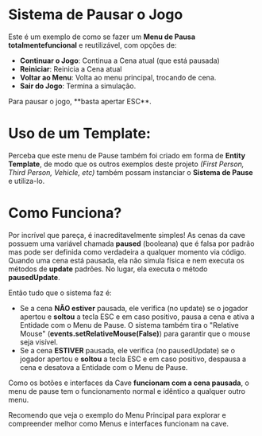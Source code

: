 # Sistema de Pausar o Jogo
Este é um exemplo de como se fazer um **Menu de Pausa totalmentefuncional** e reutilizável, com opções de:
* **Continuar o Jogo**: Continua a Cena atual (que está pausada)
* **Reiniciar**: Reinicia a Cena atual
* **Voltar ao Menu**: Volta ao menu principal, trocando de cena.
* **Sair do Jogo**: Termina a simulação.

<div class="green">
Para pausar o jogo, **basta apertar ESC**.
</div>

# Uso de um Template:
Perceba que este menu de Pause também foi criado em forma de **Entity Template**, de modo que os outros exemplos deste projeto _(First Person, Third Person, Vehicle, etc)_ também possam instanciar o **Sistema de Pause** e utiliza-lo.

# Como Funciona?
Por incrível que pareça, é inacreditavelmente simples! As cenas da cave possuem uma variável chamada **paused** (booleana) que é falsa por padrão mas pode ser definida como verdadeira a qualquer momento via código. Quando uma cena está pausada, ela não simula física e nem executa os métodos de **update** padrões. No lugar, ela executa o método **pausedUpdate**. 

Então tudo que o sistema faz é:
* Se a cena **NÃO estiver** pausada, ele verifica (no update) se o jogador apertou e **soltou** a tecla ESC e em caso positivo, pausa a cena e ativa a Entidade com o Menu de Pause. O sistema também tira o "Relative Mouse" (**events.setRelativeMouse(False)**) para garantir que o mouse seja visível.
* Se a cena **ESTIVER** pausada, ele verifica (no pausedUpdate) se o jogador apertou e **soltou** a tecla ESC e em caso positivo, despausa a cena e desatova a Entidade com o Menu de Pause.

Como os botões e interfaces da Cave **funcionam com a cena pausada**, o menu de pause tem o funcionamento normal e idêntico a qualquer outro menu.

Recomendo que veja o exemplo do Menu Principal para explorar e compreender melhor como Menus e interfaces funcionam na cave.